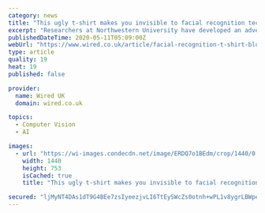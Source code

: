 ```yaml
---
category: news
title: "This ugly t-shirt makes you invisible to facial recognition tech"
excerpt: "Researchers at Northwestern University have developed an adversarial example that works even when printed onto a moving fabric"
publishedDateTime: 2020-05-11T05:09:00Z
webUrl: "https://www.wired.co.uk/article/facial-recognition-t-shirt-block"
type: article
quality: 19
heat: 19
published: false

provider:
  name: Wired UK
  domain: wired.co.uk

topics:
  - Computer Vision
  - AI

images:
  - url: "https://wi-images.condecdn.net/image/ERDQ7o1BEdm/crop/1440/0.5235602094240838/f/0520stadversarialtshirt02.jpg"
    width: 1440
    height: 753
    isCached: true
    title: "This ugly t-shirt makes you invisible to facial recognition tech"

secured: "ljMyNT4DAs1dT9G4BEe7zsIyeezjvLI6TtEySWcZs0otnh+wPL1v8ygrLBWpel0M9cxouaxYvLvz1XQP+Y4JXAccINc2tA+1A1CbaPjRx8JKLy6rI1wvaZmFcMgVUe3SAbXg3euzanZR9kmHrVXhi0ewkxdEyNU5BbWYFDoyYR43X+2cWOxkmYl/l0Xa3fUpxPcevyZoY658g7IH4EozgCVw1uDoeC058q25Tdmnet7DJNgIgJ8rbesBufuwUDQ1jE3MY7YDCCBag15En2vodAt5ma7nNn2sBuOLg5N4HxiBrItaHVW81PtjOBEPHcGV;o9+CvZWrCu7tV6K6FIEXdg=="
---
```


